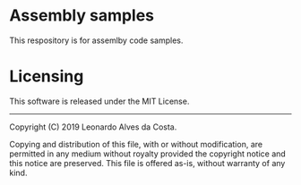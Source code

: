 # Assembly samples

This respository is for assemlby code samples.

# Licensing

This software is released under the MIT License.

-----
Copyright (C) 2019 Leonardo Alves da Costa.

Copying and distribution of this file, with or without modification,
are permitted in any medium without royalty provided the copyright
notice and this notice are preserved.  This file is offered as-is,
without warranty of any kind.
